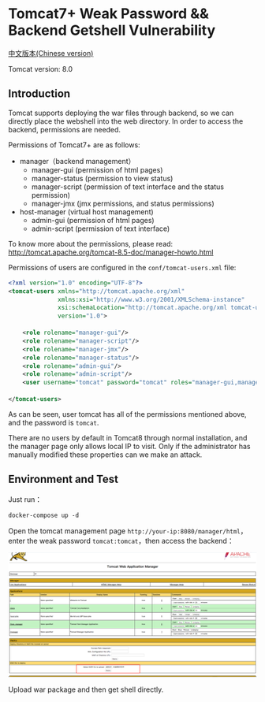 # Tomcat7+ Weak Password && Backend Getshell Vulnerability

[中文版本(Chinese version)](README.zh-cn.md)

Tomcat version: 8.0

## Introduction

Tomcat supports deploying the war files through backend, so we can directly place the webshell into the web directory. In order to access the backend, permissions are needed.

Permissions of Tomcat7+ are as follows:

 - manager（backend management）
   - manager-gui (permission of html pages)
   - manager-status (permission to view status)
   - manager-script (permission of text interface and the status permission)
   - manager-jmx (jmx permissions, and status permissions)
 - host-manager (virtual host management)
   - admin-gui (permission of html pages)
   - admin-script (permission of text interface)

To know more about the permissions, please read: http://tomcat.apache.org/tomcat-8.5-doc/manager-howto.html

Permissions of users are configured in the ` conf/tomcat-users.xml ` file:

```xml
<?xml version="1.0" encoding="UTF-8"?>
<tomcat-users xmlns="http://tomcat.apache.org/xml"
              xmlns:xsi="http://www.w3.org/2001/XMLSchema-instance"
              xsi:schemaLocation="http://tomcat.apache.org/xml tomcat-users.xsd"
              version="1.0">

    <role rolename="manager-gui"/>
    <role rolename="manager-script"/>
    <role rolename="manager-jmx"/>
    <role rolename="manager-status"/>
    <role rolename="admin-gui"/>
    <role rolename="admin-script"/>
    <user username="tomcat" password="tomcat" roles="manager-gui,manager-script,manager-jmx,manager-status,admin-gui,admin-script" />
    
</tomcat-users>
```

As can be seen, user tomcat has all of the permissions mentioned above, and the password is `tomcat`.

There are no users by default in Tomcat8 through normal installation, and the manager page only allows local IP to visit. Only if the administrator has manually modified these properties can we make an attack.

## Environment and Test

Just run：

```
docker-compose up -d
```

Open the tomcat management page `http://your-ip:8080/manager/html`，enter the weak password `tomcat:tomcat`，then access the backend：

![](1.png)

Upload war package and then get shell directly.

